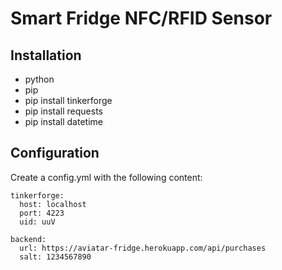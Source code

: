 # Smart Fridge NFC/RFID Sensor

## Installation

- python
- pip
- pip install tinkerforge
- pip install requests
- pip install datetime

## Configuration

Create a config.yml with the following content:

    tinkerforge:
      host: localhost
      port: 4223
      uid: uuV

    backend:
      url: https://aviatar-fridge.herokuapp.com/api/purchases
      salt: 1234567890
